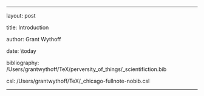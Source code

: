 ---

layout: post

title: Introduction

author: Grant Wythoff

date: \today

bibliography: /Users/grantwythoff/TeX/perversity_of_things/_scientifiction.bib

csl: /Users/grantwythoff/TeX/_chicago-fullnote-nobib.csl

---